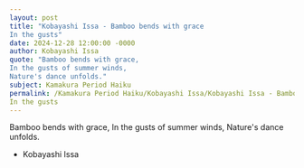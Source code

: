 ```yaml
---
layout: post
title: "Kobayashi Issa - Bamboo bends with grace
In the gusts"
date: 2024-12-28 12:00:00 -0000
author: Kobayashi Issa
quote: "Bamboo bends with grace,
In the gusts of summer winds,
Nature's dance unfolds."
subject: Kamakura Period Haiku
permalink: /Kamakura Period Haiku/Kobayashi Issa/Kobayashi Issa - Bamboo bends with grace
In the gusts
---
```


Bamboo bends with grace,
In the gusts of summer winds,
Nature's dance unfolds.

- Kobayashi Issa
